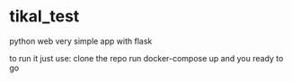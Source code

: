 # tikal_test

python web very simple app
with flask 

to run it just use:
clone the repo
run docker-compose up
and you ready to go
